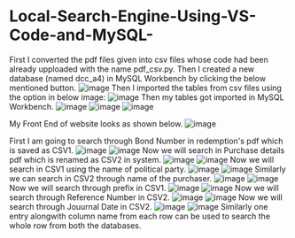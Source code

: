 # Local-Search-Engine-Using-VS-Code-and-MySQL-
First I converted the pdf files given into csv files whose code had been already upploaded with the name pdf_csv.py.
Then I created a new database (named dcc_a4) in MySQL Workbench by clicking the below mentioned button.
![image](https://github.com/HimanshuSingh39/Local-Search-Engine-Using-VS-Code-and-MySQL-/assets/167898061/6c7d3423-ddb9-4d64-bc16-5625474aa90e)
Then I imported the tables from csv files using the option in below image:
![image](https://github.com/HimanshuSingh39/Local-Search-Engine-Using-VS-Code-and-MySQL-/assets/167898061/9509a03a-bab8-40b2-b484-ec14de690828)
Then my tables got imported in MySQL Workbench.
![image](https://github.com/HimanshuSingh39/Local-Search-Engine-Using-VS-Code-and-MySQL-/assets/167898061/5eb7e65c-342a-4683-9bf8-da4ead854547)
![image](https://github.com/HimanshuSingh39/Local-Search-Engine-Using-VS-Code-and-MySQL-/assets/167898061/691c891b-916c-45e7-9bd6-39470ea11ebd)
![image](https://github.com/HimanshuSingh39/Local-Search-Engine-Using-VS-Code-and-MySQL-/assets/167898061/71d000b1-4dc3-4add-b68b-dbad7cfbd804)

My Front End of website looks as shown below.
![image](https://github.com/HimanshuSingh39/Local-Search-Engine-Using-VS-Code-and-MySQL-/assets/167898061/a27d5f09-e111-417d-a95d-bfd4efbc7e74)

First I am going to search through Bond Number in redemption's pdf which is saved as CSV1.
![image](https://github.com/HimanshuSingh39/Local-Search-Engine-Using-VS-Code-and-MySQL-/assets/167898061/4a68e6d8-954c-4096-9d17-3ce855aee9ca)
![image](https://github.com/HimanshuSingh39/Local-Search-Engine-Using-VS-Code-and-MySQL-/assets/167898061/32874163-8a50-45a9-910f-153380b21ae0)
Now we will search in Purchase details pdf which is renamed as CSV2 in system.
![image](https://github.com/HimanshuSingh39/Local-Search-Engine-Using-VS-Code-and-MySQL-/assets/167898061/58c35bab-0bec-427b-84d1-565fa24ed9c0)
![image](https://github.com/HimanshuSingh39/Local-Search-Engine-Using-VS-Code-and-MySQL-/assets/167898061/22167c17-b7f6-4954-8894-ee6898c1f052)
Now we will search in CSV1 using the name of political party.
![image](https://github.com/HimanshuSingh39/Local-Search-Engine-Using-VS-Code-and-MySQL-/assets/167898061/36c1c6b7-2c12-4db2-9e4e-35efde80ed33)
![image](https://github.com/HimanshuSingh39/Local-Search-Engine-Using-VS-Code-and-MySQL-/assets/167898061/14e84211-2031-4945-8821-36e1b5c9357b)
Similarly we can search in CSV2 through name of the purchaser.
![image](https://github.com/HimanshuSingh39/Local-Search-Engine-Using-VS-Code-and-MySQL-/assets/167898061/74f47296-067b-4f7d-b3e9-2fd8e69529cf)
![image](https://github.com/HimanshuSingh39/Local-Search-Engine-Using-VS-Code-and-MySQL-/assets/167898061/162859bf-95e0-4c73-b533-2d37adb5ecbc)
Now we will search through prefix in CSV1.
![image](https://github.com/HimanshuSingh39/Local-Search-Engine-Using-VS-Code-and-MySQL-/assets/167898061/148a19da-0b7c-47b7-9380-8b84e90c6e24)
![image](https://github.com/HimanshuSingh39/Local-Search-Engine-Using-VS-Code-and-MySQL-/assets/167898061/8e69e653-af0b-4451-ae5d-854aeb92b803)
Now we will search through Reference Number in CSV2.
![image](https://github.com/HimanshuSingh39/Local-Search-Engine-Using-VS-Code-and-MySQL-/assets/167898061/8c87bf54-e234-41a0-8d4f-c680d917a71d)
![image](https://github.com/HimanshuSingh39/Local-Search-Engine-Using-VS-Code-and-MySQL-/assets/167898061/4abd5104-978f-4658-9a28-c7a4e94a5d62)
Now we will search through Jouurnal Date in CSV2.
![image](https://github.com/HimanshuSingh39/Local-Search-Engine-Using-VS-Code-and-MySQL-/assets/167898061/2882bd55-232f-41bd-828b-2647e99e65f7)
![image](https://github.com/HimanshuSingh39/Local-Search-Engine-Using-VS-Code-and-MySQL-/assets/167898061/fc3254e5-7998-440d-81c6-126851894d21)
Similarly one entry alongwith column name from each row can be used to search the whole row from both the databases. 

